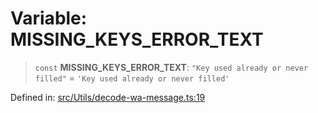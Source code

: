 # Variable: MISSING\_KEYS\_ERROR\_TEXT

> `const` **MISSING\_KEYS\_ERROR\_TEXT**: `"Key used already or never filled"` = `'Key used already or never filled'`

Defined in: [src/Utils/decode-wa-message.ts:19](https://github.com/Fokusdotid/bail/blob/0fe6346a5ff68a74eb71890335c982b44e2da604/src/Utils/decode-wa-message.ts#L19)
